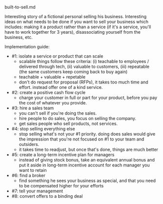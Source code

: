 built-to-sell.md

Interesting story of a fictional personal selling his business. Interesting ideas on what needs to be done if you want to sell your business which includes: making it a product rather than a service (if it's a service, you'll have to work together for 3 years), disassociating yourself from the business, etc.

Implementation guide:
- #1: isolate a service or product that can scale
	- scalable things follow these criteria: (i) teachable to employees / delivered through tech, (ii) valuable to customers, (iii) repeatable (the same customers keep coming back to buy again)
	- teachable + valuable + repetable
	- don't do request for proposal (RFPs), it takes too much time and effort. instead offer one of a kind service. 
- #2: create a positive cash flow cycle
	- charge your customer in full or part for your product, before you pay the cost of whatever you provide. 
- #3: hire a sales team
	- you can't sell if you're doing the sales.
	- hire people to do sales, you focus on selling the company.
	- get sales people who sell products, not services.
- #4: stop selling everything else
	- stop selling what's not your #1 priority. doing does sales would give the impression that you're not focused on #1 to your team and outsiders. 
	- it takes time to readjust, but once that's done, things are much better
- #5: create a long-term incentive plan for managers
	- instead of giving stock bonus, take an equivalent annual bonus and put it aside in long-term incentive account for each manager you want to retain
- #6: find a broker
	- find something he sees your business as special, and that you need to be compensated higher for your efforts
- #7: tell your management
- #8: convert offers to a binding deal
